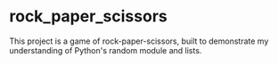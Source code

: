 # rock_paper_scissors

This project is a game of rock-paper-scissors, built to demonstrate my understanding of Python's random module and lists.